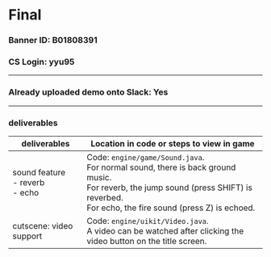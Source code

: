 # Final
### Banner ID: B01808391

### CS Login: yyu95

------

### Already uploaded demo onto Slack: Yes

------

### deliverables

| deliverables                            | Location in code or steps to view in game                    |
| --------------------------------------- | ------------------------------------------------------------ |
| sound feature<br />- reverb<br />- echo | Code: `engine/game/Sound.java`.<br />For normal sound, there is back ground music.<br />For reverb, the jump sound (press SHIFT) is reverbed.<br />For echo, the fire sound (press Z) is echoed. |
| cutscene: video support                 | Code: `engine/uikit/Video.java`.<br />A video can be watched after clicking the video button on the title screen. |

